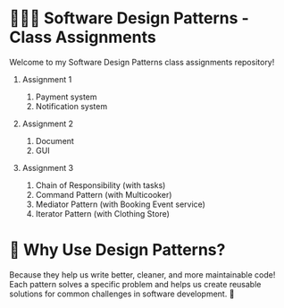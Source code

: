 # 🧑‍💻✨ Software Design Patterns - Class Assignments
Welcome to my Software Design Patterns class assignments repository!

1. Assignment 1
   1. Payment system
   2. Notification system

2. Assignment 2
    1. Document
    2. GUI
3. Assignment 3
   1. Chain of Responsibility (with tasks)
   2. Command Pattern (with Multicooker)
   3. Mediator Pattern (with Booking Event service)
   4. Iterator Pattern (with Clothing Store)


# 🧩 Why Use Design Patterns?
Because they help us write better, cleaner, and more maintainable code! Each pattern solves a specific problem and helps us create reusable solutions for common challenges in software development. 🌟
